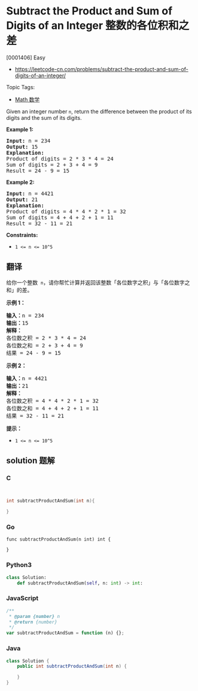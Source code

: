 # Subtract the Product and Sum of Digits of an Integer 整数的各位积和之差

[0001406] Easy

- https://leetcode-cn.com/problems/subtract-the-product-and-sum-of-digits-of-an-integer/

Topic Tags:

- [Math 数学](https://leetcode-cn.com/tag/math/)

Given an integer number `n`, return the difference between the product of its digits and the sum of its digits.

**Example 1:**

<pre><strong>Input:</strong> n = 234
<strong>Output:</strong> 15 
<b>Explanation:</b> 
Product of digits = 2 * 3 * 4 = 24 
Sum of digits = 2 + 3 + 4 = 9 
Result = 24 - 9 = 15
</pre>

**Example 2:**

<pre><strong>Input:</strong> n = 4421
<strong>Output:</strong> 21
<b>Explanation: 
</b>Product of digits = 4 * 4 * 2 * 1 = 32 
Sum of digits = 4 + 4 + 2 + 1 = 11 
Result = 32 - 11 = 21
</pre>

**Constraints:**

- `1 <= n <= 10^5`

## 翻译

给你一个整数  `n`，请你帮忙计算并返回该整数「各位数字之积」与「各位数字之和」的差。

**示例 1：**

<pre><strong>输入：</strong>n = 234
<strong>输出：</strong>15 
<strong>解释：</strong>
各位数之积 = 2 * 3 * 4 = 24 
各位数之和 = 2 + 3 + 4 = 9 
结果 = 24 - 9 = 15
</pre>

**示例 2：**

<pre><strong>输入：</strong>n = 4421
<strong>输出：</strong>21
<strong>解释： 
</strong>各位数之积 = 4 * 4 * 2 * 1 = 32 
各位数之和 = 4 + 4 + 2 + 1 = 11 
结果 = 32 - 11 = 21
</pre>

**提示：**

- `1 <= n <= 10^5`

## solution 题解

### C

```c


int subtractProductAndSum(int n){

}


```

### Go

```golang
func subtractProductAndSum(n int) int {

}
```

### Python3

```python
class Solution:
    def subtractProductAndSum(self, n: int) -> int:

```

### JavaScript

```javascript
/**
 * @param {number} n
 * @return {number}
 */
var subtractProductAndSum = function (n) {};
```

### Java

```java
class Solution {
    public int subtractProductAndSum(int n) {

    }
}
```
